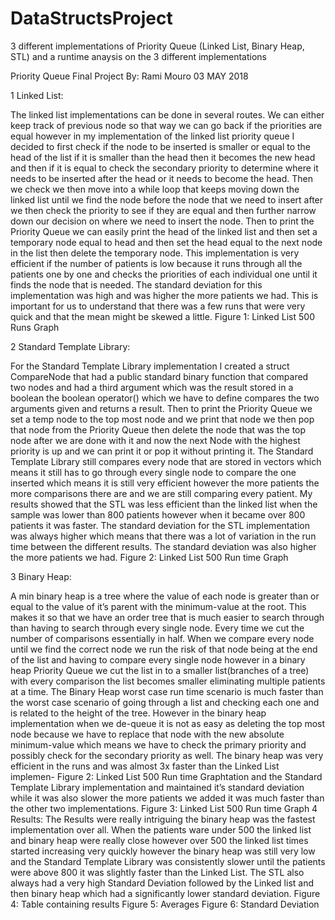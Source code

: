 # DataStructsProject
3 different implementations of Priority Queue (Linked List, Binary Heap, STL) and a runtime anaysis on the 3 different implementations


Priority Queue Final Project
By: Rami Mouro
03 MAY 2018

1 Linked List:

The linked list implementations can be done in several routes. We can either keep track of previous node
so that way we can go back if the priorities are equal however in my implementation of the linked list
priority queue I decided to first check if the node to be inserted is smaller or equal to the head of the list
if it is smaller than the head then it becomes the new head and then if it is equal to check the secondary
priority to determine where it needs to be inserted after the head or it needs to become the head.
Then we check we then move into a while loop that keeps moving down the linked list until we find the
node before the node that we need to insert after we then check the priority to see if they are equal and
then further narrow down our decision on where we need to insert the node.
Then to print the Priority Queue we can easily print the head of the linked list and then set a temporary
node equal to head and then set the head equal to the next node in the list then delete the temporary
node.
This implementation is very efficient if the number of patients is low because it runs through all the
patients one by one and checks the priorities of each individual one until it finds the node that is needed.
The standard deviation for this implementation was high and was higher the more patients we had. This
is important for us to understand that there was a few runs that were very quick and that the mean
might be skewed a little.
Figure 1: Linked List 500 Runs Graph

2 Standard Template Library:

For the Standard Template Library implementation I created a struct CompareNode that had a public
standard binary function that compared two nodes and had a third argument which was the result
stored in a boolean the boolean operator() which we have to define compares the two arguments given
and returns a result.
Then to print the Priority Queue we set a temp node to the top most node and we print that node we
then pop that node from the Priority Queue then delete the node that was the top node after we are
done with it and now the next Node with the highest priority is up and we can print it or pop it without
printing it.
The Standard Template Library still compares every node that are stored in vectors which means it still
has to go through every single node to compare the one inserted which means it is still very efficient
however the more patients the more comparisons there are and we are still comparing every patient. My
results showed that the STL was less efficient than the linked list when the sample was lower than 800
patients however when it became over 800 patients it was faster.
The standard deviation for the STL implementation was always higher which means that there was a
lot of variation in the run time between the different results. The standard deviation was also higher the
more patients we had.
Figure 2: Linked List 500 Run time Graph

3 Binary Heap:

A min binary heap is a tree where the value of each node is greater than or equal to the value of it’s
parent with the minimum-value at the root. This makes it so that we have an order tree that is much
easier to search through than having to search through every single node. Every time we cut the number
of comparisons essentially in half.
When we compare every node until we find the correct node we run the risk of that node being at the
end of the list and having to compare every single node however in a binary heap Priority Queue we cut
the list in to a smaller list(branches of a tree) with every comparison the list becomes smaller eliminating
multiple patients at a time. The Binary Heap worst case run time scenario is much faster than the worst
case scenario of going through a list and checking each one and is related to the height of the tree.
However in the binary heap implementation when we de-queue it is not as easy as deleting the top most
node because we have to replace that node with the new absolute minimum-value which means we have
to check the primary priority and possibly check for the secondary priority as well.
The binary heap was very efficient in the runs and was almost 3x faster than the Linked List implemen-
Figure 2: Linked List 500 Run time Graphtation and the Standard Template Library implementation and maintained it’s standard deviation while
it was also slower the more patients we added it was much faster than the other two implementations.
Figure 3: Linked List 500 Run time Graph
4 Results:
The Results were really intriguing the binary heap was the fastest implementation over all. When the
patients ware under 500 the linked list and binary heap were really close however over 500 the linked
list times started increasing very quickly however the binary heap was still very low and the Standard
Template Library was consistently slower until the patients were above 800 it was slightly faster than
the Linked List.
The STL also always had a very high Standard Deviation followed by the Linked list and then binary
heap which had a significantly lower standard deviation.
Figure 4: Table containing results
Figure 5: Averages
Figure 6: Standard Deviation
